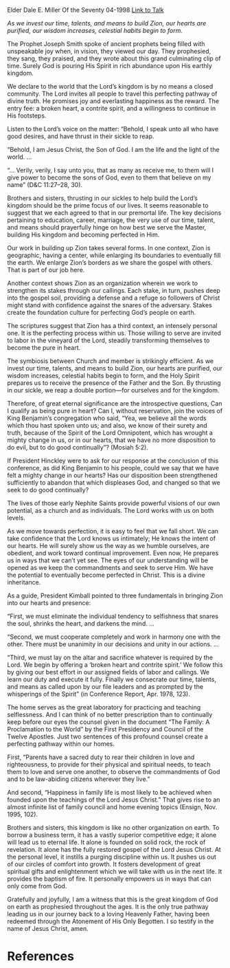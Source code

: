 Elder Dale E. Miller
Of the Seventy
04-1998
[Link to Talk](https://www.churchofjesuschrist.org/study/general-conference/1998/04/the-kingdoms-perfecting-pathway?lang=eng)

_As we invest our time, talents, and means to build Zion, our hearts are purified, our wisdom increases, celestial habits begin to form._

The Prophet Joseph Smith spoke of ancient prophets being filled with unspeakable joy when, in vision, they viewed our day. They prophesied, they sang, they praised, and they wrote about this grand culminating clip of time. Surely God is pouring His Spirit in rich abundance upon His earthly kingdom.

We declare to the world that the Lord’s kingdom is by no means a closed community. The Lord invites all people to travel this perfecting pathway of divine truth. He promises joy and everlasting happiness as the reward. The entry fee: a broken heart, a contrite spirit, and a willingness to continue in His footsteps.

Listen to the Lord’s voice on the matter: “Behold, I speak unto all who have good desires, and have thrust in their sickle to reap.

“Behold, I am Jesus Christ, the Son of God. I am the life and the light of the world. …

“… Verily, verily, I say unto you, that as many as receive me, to them will I give power to become the sons of God, even to them that believe on my name” (D&C 11:27–28, 30).

Brothers and sisters, thrusting in our sickles to help build the Lord’s kingdom should be the prime focus of our lives. It seems reasonable to suggest that we each agreed to that in our premortal life. The key decisions pertaining to education, career, marriage, the very use of our time, talent, and means should prayerfully hinge on how best we serve the Master, building His kingdom and becoming perfected in Him.

Our work in building up Zion takes several forms. In one context, Zion is geographic, having a center, while enlarging its boundaries to eventually fill the earth. We enlarge Zion’s borders as we share the gospel with others. That is part of our job here.

Another context shows Zion as an organization wherein we work to strengthen its stakes through our callings. Each stake, in turn, pushes deep into the gospel soil, providing a defense and a refuge so followers of Christ might stand with confidence against the snares of the adversary. Stakes create the foundation culture for perfecting God’s people on earth.



The scriptures suggest that Zion has a third context, an intensely personal one. It is the perfecting process within us. Those willing to serve are invited to labor in the vineyard of the Lord, steadily transforming themselves to become the pure in heart.

The symbiosis between Church and member is strikingly efficient. As we invest our time, talents, and means to build Zion, our hearts are purified, our wisdom increases, celestial habits begin to form, and the Holy Spirit prepares us to receive the presence of the Father and the Son. By thrusting in our sickle, we reap a double portion—for ourselves and for the kingdom.

Therefore, of great eternal significance are the introspective questions, Can I qualify as being pure in heart? Can I, without reservation, join the voices of King Benjamin’s congregation who said, “Yea, we believe all the words which thou hast spoken unto us; and also, we know of their surety and truth, because of the Spirit of the Lord Omnipotent, which has wrought a mighty change in us, or in our hearts, that we have no more disposition to do evil, but to do good continually”? (Mosiah 5:2).

If President Hinckley were to ask for our response at the conclusion of this conference, as did King Benjamin to his people, could we say that we have felt a mighty change in our hearts? Has our disposition been strengthened sufficiently to abandon that which displeases God, and changed so that we seek to do good continually?

The lives of those early Nephite Saints provide powerful visions of our own potential, as a church and as individuals. The Lord works with us on both levels.

As we move towards perfection, it is easy to feel that we fall short. We can take confidence that the Lord knows us intimately; He knows the intent of our hearts. He will surely show us the way as we humble ourselves, are obedient, and work toward continual improvement. Even now, He prepares us in ways that we can’t yet see. The eyes of our understanding will be opened as we keep the commandments and seek to serve Him. We have the potential to eventually become perfected in Christ. This is a divine inheritance.

As a guide, President Kimball pointed to three fundamentals in bringing Zion into our hearts and presence:

“First, we must eliminate the individual tendency to selfishness that snares the soul, shrinks the heart, and darkens the mind. …

“Second, we must cooperate completely and work in harmony one with the other. There must be unanimity in our decisions and unity in our actions. …

“Third, we must lay on the altar and sacrifice whatever is required by the Lord. We begin by offering a ‘broken heart and contrite spirit.’ We follow this by giving our best effort in our assigned fields of labor and callings. We learn our duty and execute it fully. Finally we consecrate our time, talents, and means as called upon by our file leaders and as prompted by the whisperings of the Spirit” (in Conference Report, Apr. 1978, 123).

The home serves as the great laboratory for practicing and teaching selflessness. And I can think of no better prescription than to continually keep before our eyes the counsel given in the document “The Family: A Proclamation to the World” by the First Presidency and Council of the Twelve Apostles. Just two sentences of this profound counsel create a perfecting pathway within our homes.

First, “Parents have a sacred duty to rear their children in love and righteousness, to provide for their physical and spiritual needs, to teach them to love and serve one another, to observe the commandments of God and to be law-abiding citizens wherever they live.”

And second, “Happiness in family life is most likely to be achieved when founded upon the teachings of the Lord Jesus Christ.” That gives rise to an almost infinite list of family council and home evening topics (Ensign, Nov. 1995, 102).

Brothers and sisters, this kingdom is like no other organization on earth. To borrow a business term, it has a vastly superior competitive edge; it alone will lead us to eternal life. It alone is founded on solid rock, the rock of revelation. It alone has the fully restored gospel of the Lord Jesus Christ. At the personal level, it instills a purging discipline within us. It pushes us out of our circles of comfort into growth. It fosters development of great spiritual gifts and enlightenment which we will take with us in the next life. It provides the baptism of fire. It personally empowers us in ways that can only come from God.

Gratefully and joyfully, I am a witness that this is the great kingdom of God on earth as prophesied throughout the ages. It is the only true pathway leading us in our journey back to a loving Heavenly Father, having been redeemed through the Atonement of His Only Begotten. I so testify in the name of Jesus Christ, amen.

# References
